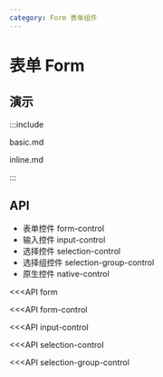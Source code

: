 ```yaml
---
category: Form 表单组件
---
```


# 表单 Form

## 演示

:::include

basic.md

inline.md

:::

## API

- 表单控件 form-control
- 输入控件 input-control
- 选择控件 selection-control
- 选择组控件 selection-group-control
- 原生控件 native-control

<<<API form

<<<API form-control

<<<API input-control

<<<API selection-control

<<<API selection-group-control